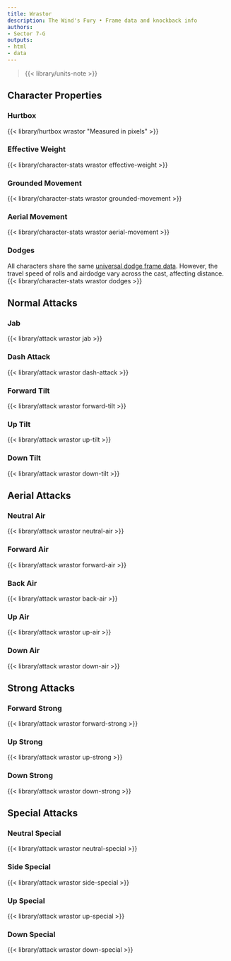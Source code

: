 ```yaml
---
title: Wrastor
description: The Wind's Fury • Frame data and knockback info
authors:
- Sector 7-G
outputs:
- html
- data
---
```


> {{< library/units-note >}}

## Character Properties
### Hurtbox
{{< library/hurtbox wrastor "Measured in pixels" >}}
### Effective Weight
{{< library/character-stats wrastor effective-weight >}}
### Grounded Movement
{{< library/character-stats wrastor grounded-movement >}}
### Aerial Movement
{{< library/character-stats wrastor aerial-movement >}}
### Dodges
All characters share the same [universal dodge frame data](/library/glossary#dodges). However, the travel speed of rolls and airdodge vary across the cast, affecting distance.
{{< library/character-stats wrastor dodges >}}

## Normal Attacks
### Jab
{{< library/attack wrastor jab >}}
### Dash Attack
{{< library/attack wrastor dash-attack >}}
### Forward Tilt
{{< library/attack wrastor forward-tilt >}}
### Up Tilt
{{< library/attack wrastor up-tilt >}}
### Down Tilt
{{< library/attack wrastor down-tilt >}}

## Aerial Attacks
### Neutral Air
{{< library/attack wrastor neutral-air >}}
### Forward Air
{{< library/attack wrastor forward-air >}}
### Back Air
{{< library/attack wrastor back-air >}}
### Up Air
{{< library/attack wrastor up-air >}}
### Down Air
{{< library/attack wrastor down-air >}}

## Strong Attacks
### Forward Strong
{{< library/attack wrastor forward-strong >}}
### Up Strong
{{< library/attack wrastor up-strong >}}
### Down Strong
{{< library/attack wrastor down-strong >}}

## Special Attacks
### Neutral Special
{{< library/attack wrastor neutral-special >}}
### Side Special
{{< library/attack wrastor side-special >}}
### Up Special
{{< library/attack wrastor up-special >}}
### Down Special
{{< library/attack wrastor down-special >}}

